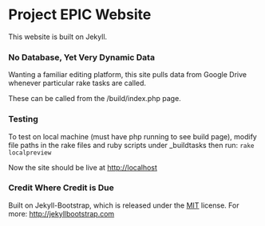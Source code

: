 # Project EPIC Website
This website is built on Jekyll.

### No Database, Yet Very Dynamic Data
Wanting a familiar editing platform, this site pulls data from Google Drive whenever particular rake tasks are called.

These can be called from the /build/index.php page.

### Testing
To test on local machine (must have php running to see build page), modify file paths in the rake files and ruby scripts under _buildtasks then run: ````rake localpreview````

Now the site should be live at <http://localhost>


### Credit Where Credit is Due
Built on Jekyll-Bootstrap, which is released under the [MIT](http://opensource.org/licenses/MIT) license.  For more:  <http://jekyllbootstrap.com>
